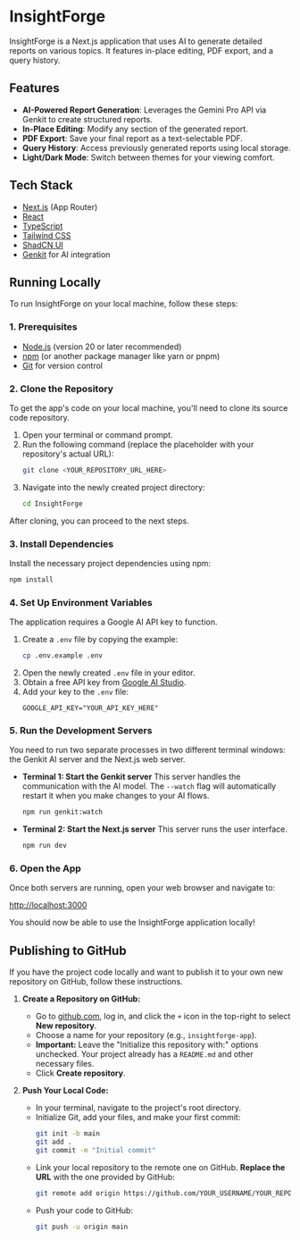# InsightForge

InsightForge is a Next.js application that uses AI to generate detailed reports on various topics. It features in-place editing, PDF export, and a query history.

## Features

-   **AI-Powered Report Generation**: Leverages the Gemini Pro API via Genkit to create structured reports.
-   **In-Place Editing**: Modify any section of the generated report.
-   **PDF Export**: Save your final report as a text-selectable PDF.
-   **Query History**: Access previously generated reports using local storage.
-   **Light/Dark Mode**: Switch between themes for your viewing comfort.

## Tech Stack

-   [Next.js](https://nextjs.org/) (App Router)
-   [React](https://react.dev/)
-   [TypeScript](https://www.typescriptlang.org/)
-   [Tailwind CSS](https://tailwindcss.com/)
-   [ShadCN UI](https://ui.shadcn.com/)
-   [Genkit](https://firebase.google.com/docs/genkit) for AI integration

## Running Locally

To run InsightForge on your local machine, follow these steps:

### 1. Prerequisites

-   [Node.js](https://nodejs.org/) (version 20 or later recommended)
-   [npm](https://www.npmjs.com/) (or another package manager like yarn or pnpm)
-   [Git](https://git-scm.com/) for version control

### 2. Clone the Repository

To get the app's code on your local machine, you'll need to clone its source code repository.

1.  Open your terminal or command prompt.
2.  Run the following command (replace the placeholder with your repository's actual URL):
    ```bash
    git clone <YOUR_REPOSITORY_URL_HERE>
    ```
3.  Navigate into the newly created project directory:
    ```bash
    cd InsightForge
    ```

After cloning, you can proceed to the next steps.

### 3. Install Dependencies

Install the necessary project dependencies using npm:

```bash
npm install
```

### 4. Set Up Environment Variables

The application requires a Google AI API key to function.

1.  Create a `.env` file by copying the example:
    ```bash
    cp .env.example .env
    ```
2.  Open the newly created `.env` file in your editor.
3.  Obtain a free API key from [Google AI Studio](https://aistudio.google.com/app/apikey).
4.  Add your key to the `.env` file:
    ```
    GOOGLE_API_KEY="YOUR_API_KEY_HERE"
    ```

### 5. Run the Development Servers

You need to run two separate processes in two different terminal windows: the Genkit AI server and the Next.js web server.

-   **Terminal 1: Start the Genkit server**
    This server handles the communication with the AI model. The `--watch` flag will automatically restart it when you make changes to your AI flows.

    ```bash
    npm run genkit:watch
    ```

-   **Terminal 2: Start the Next.js server**
    This server runs the user interface.

    ```bash
    npm run dev
    ```

### 6. Open the App

Once both servers are running, open your web browser and navigate to:

[http://localhost:3000](http://localhost:3000)

You should now be able to use the InsightForge application locally!

## Publishing to GitHub

If you have the project code locally and want to publish it to your own new repository on GitHub, follow these instructions.

1.  **Create a Repository on GitHub:**
    -   Go to [github.com](https://github.com), log in, and click the `+` icon in the top-right to select **New repository**.
    -   Choose a name for your repository (e.g., `insightforge-app`).
    -   **Important:** Leave the "Initialize this repository with:" options unchecked. Your project already has a `README.md` and other necessary files.
    -   Click **Create repository**.

2.  **Push Your Local Code:**
    -   In your terminal, navigate to the project's root directory.
    -   Initialize Git, add your files, and make your first commit:
        ```bash
        git init -b main
        git add .
        git commit -m "Initial commit"
        ```
    -   Link your local repository to the remote one on GitHub. **Replace the URL** with the one provided by GitHub:
        ```bash
        git remote add origin https://github.com/YOUR_USERNAME/YOUR_REPOSITORY.git
        ```
    -   Push your code to GitHub:
        ```bash
        git push -u origin main
        ```

